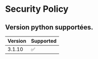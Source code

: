# Security Policy

## Version python supportées.


| Version | Supported          |
| ------- | ------------------ |
| 3.1.10   | :white_check_mark: |


